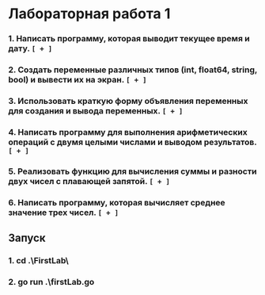# Лабораторная работа 1
### 1. Написать программу, которая выводит текущее время и дату. `[ + ]`
### 2. Создать переменные различных типов (int, float64, string, bool) и вывести их на экран. `[ + ]`
### 3. Использовать краткую форму объявления переменных для создания и вывода переменных. `[ + ]`
### 4. Написать программу для выполнения арифметических операций с двумя целыми числами и выводом результатов. `[ + ]`
### 5. Реализовать функцию для вычисления суммы и разности двух чисел с плавающей запятой. `[ + ]`
### 6. Написать программу, которая вычисляет среднее значение трех чисел. `[ + ]`

## Запуск
### 1. cd .\FirstLab\
### 2. go run .\firstLab.go